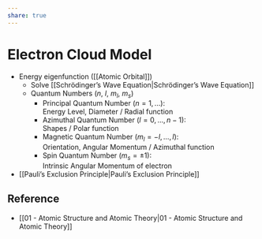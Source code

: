 ```yaml
---
share: true
---
```


# Electron Cloud Model

- Energy eigenfunction ([[Atomic Orbital]])
	- Solve [[Schrödinger’s Wave Equation|Schrödinger’s Wave Equation]]
	- Quantum Numbers ($n$, $l$, $m_{l}$, $m_{s}$)
		- Principal Quantum Number ($n=1,\dots$):  
		  Energy Level, Diameter / Radial function
		- Azimuthal Quantum Number ($l=0,\dots,n-1$):  
		  Shapes / Polar function
		- Magnetic Quantum Number ($m_{l}=-l,\dots,l$):  
		  Orientation, Angular Momentum / Azimuthal function
		- Spin Quantum Number ($m_{s}=\pm1$):  
		  Intrinsic Angular Momentum of electron
- [[Pauli’s Exclusion Principle|Pauli’s Exclusion Principle]]

## Reference

- [[01 - Atomic Structure and Atomic Theory|01 - Atomic Structure and Atomic Theory]]
